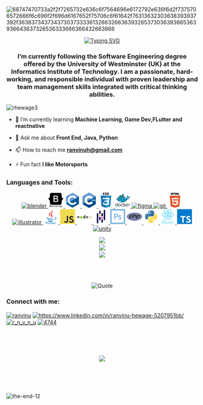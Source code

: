 ![68747470733a2f2f7265732e636c6f7564696e6172792e636f6d2f7375706572666f6c696f2f696d6167652f75706c6f61642f76313632303638393937392f3638373437343730373333613266326636393265373036393665363936643637326536333666366432663666](https://github.com/rhewage3/rhewage3/assets/123268275/61d8381f-5654-4d79-8fc2-ce0c3159c6f8)


<p align="center">
<div align="center">
  <a href="https://git.io/typing-svg">
    <img src="https://readme-typing-svg.herokuapp.com?font=Fira+Code&size=30&duration=4000&pause=800&center=true&width=700&lines=HI+there+%F0%9F%91%8B;Welcome+to+My+GitHub+Profile+%F0%9F%99%83;My+Name+is+Ranvinu+Hewage+%F0%9F%A4%97;Nice+to+Meet+You+%F0%9F%99%82" alt="Typing SVG" />
   
  </a>
</p>
</div>




<h3 align="center">I’m currently following the Software Engineering degree offered by the University of Westminster (UK) at the Informatics Institute of Technology. I am a passionate, hard-working, and responsible individual with proven leadership and team management skills integrated with critical thinking abilities.</h3>

<p align="left"> <img src="https://komarev.com/ghpvc/?username=rhewage3&label=Profile%20views&color=0e75b6&style=flat" alt="rhewage3" /> </p>

- 🌱 I’m currently learning **Machine Learning, Game Dev,FLutter and reactnative**

- 💬 Ask me about **Front End, Java, Python**

- 📫 How to reach me **ranvinuh@gmail.com**

- ⚡ Fun fact **I like Motorsports**


<h3 align="left">Languages and Tools:</h3>
<p align="center"> <a href="https://www.blender.org/" target="_blank" rel="noreferrer"> <img src="https://download.blender.org/branding/community/blender_community_badge_white.svg" alt="blender" width="40" height="40"/> </a> <a href="https://getbootstrap.com" target="_blank" rel="noreferrer"> <img src="https://raw.githubusercontent.com/devicons/devicon/master/icons/bootstrap/bootstrap-plain-wordmark.svg" alt="bootstrap" width="40" height="40"/> </a> <a href="https://www.cprogramming.com/" target="_blank" rel="noreferrer"> <img src="https://raw.githubusercontent.com/devicons/devicon/master/icons/c/c-original.svg" alt="c" width="40" height="40"/> </a> <a href="https://www.w3schools.com/cpp/" target="_blank" rel="noreferrer"> <img src="https://raw.githubusercontent.com/devicons/devicon/master/icons/cplusplus/cplusplus-original.svg" alt="cplusplus" width="40" height="40"/> </a> <a href="https://www.w3schools.com/css/" target="_blank" rel="noreferrer"> <img src="https://raw.githubusercontent.com/devicons/devicon/master/icons/css3/css3-original-wordmark.svg" alt="css3" width="40" height="40"/> </a> <a href="https://www.docker.com/" target="_blank" rel="noreferrer"> <img src="https://raw.githubusercontent.com/devicons/devicon/master/icons/docker/docker-original-wordmark.svg" alt="docker" width="40" height="40"/> </a> <a href="https://www.figma.com/" target="_blank" rel="noreferrer"> <img src="https://www.vectorlogo.zone/logos/figma/figma-icon.svg" alt="figma" width="40" height="40"/> </a> <a href="https://git-scm.com/" target="_blank" rel="noreferrer"> <img src="https://www.vectorlogo.zone/logos/git-scm/git-scm-icon.svg" alt="git" width="40" height="40"/> </a> <a href="https://www.w3.org/html/" target="_blank" rel="noreferrer"> <img src="https://raw.githubusercontent.com/devicons/devicon/master/icons/html5/html5-original-wordmark.svg" alt="html5" width="40" height="40"/> </a> <a href="https://www.adobe.com/in/products/illustrator.html" target="_blank" rel="noreferrer"> <img src="https://www.vectorlogo.zone/logos/adobe_illustrator/adobe_illustrator-icon.svg" alt="illustrator" width="40" height="40"/> </a> <a href="https://www.java.com" target="_blank" rel="noreferrer"> <img src="https://raw.githubusercontent.com/devicons/devicon/master/icons/java/java-original.svg" alt="java" width="40" height="40"/> </a> <a href="https://developer.mozilla.org/en-US/docs/Web/JavaScript" target="_blank" rel="noreferrer"> <img src="https://raw.githubusercontent.com/devicons/devicon/master/icons/javascript/javascript-original.svg" alt="javascript" width="40" height="40"/> </a> <a href="https://nodejs.org" target="_blank" rel="noreferrer"> <img src="https://raw.githubusercontent.com/devicons/devicon/master/icons/nodejs/nodejs-original-wordmark.svg" alt="nodejs" width="40" height="40"/> </a> <a href="https://pandas.pydata.org/" target="_blank" rel="noreferrer"> <img src="https://raw.githubusercontent.com/devicons/devicon/2ae2a900d2f041da66e950e4d48052658d850630/icons/pandas/pandas-original.svg" alt="pandas" width="40" height="40"/> </a> <a href="https://www.photoshop.com/en" target="_blank" rel="noreferrer"> <img src="https://raw.githubusercontent.com/devicons/devicon/master/icons/photoshop/photoshop-line.svg" alt="photoshop" width="40" height="40"/> </a> <a href="https://www.php.net" target="_blank" rel="noreferrer"> <img src="https://raw.githubusercontent.com/devicons/devicon/master/icons/php/php-original.svg" alt="php" width="40" height="40"/> </a> <a href="https://www.python.org" target="_blank" rel="noreferrer"> <img src="https://raw.githubusercontent.com/devicons/devicon/master/icons/python/python-original.svg" alt="python" width="40" height="40"/> </a> <a href="https://reactjs.org/" target="_blank" rel="noreferrer"> <img src="https://raw.githubusercontent.com/devicons/devicon/master/icons/react/react-original-wordmark.svg" alt="react" width="40" height="40"/> </a> <a href="https://www.typescriptlang.org/" target="_blank" rel="noreferrer"> <img src="https://raw.githubusercontent.com/devicons/devicon/master/icons/typescript/typescript-original.svg" alt="typescript" width="40" height="40"/> </a> <a href="https://unity.com/" target="_blank" rel="noreferrer"> <img src="https://www.vectorlogo.zone/logos/unity3d/unity3d-icon.svg" alt="unity" width="40" height="40"/> </a> </p>



<p align="center">
   <img src="https://github-readme-stats.vercel.app/api/top-langs/?username=rhewage3&theme=synthwave&show_icons=true&hide_border=false&layout=compact"> <br>
  <img src="https://github-readme-stats.vercel.app/api?username=rhewage3&theme=synthwave&show_icons=true&hide_border=false&count_private=true"> <br>
  <img src="https://github-readme-streak-stats.herokuapp.com/?user=rhewage3&theme=synthwave&hide_border=false">
</p>

<br>
<br>




<p align="center">
  <img src="https://quotes-github-readme.vercel.app/api?type=horizontal&theme=radical" alt="Quote" />
</p>





<h3 align="left">Connect with me:</h3>
<p align="left">
<a href="https://twitter.com/ranvinu" target="blank"><img align="center" src="https://raw.githubusercontent.com/rahuldkjain/github-profile-readme-generator/master/src/images/icons/Social/twitter.svg" alt="ranvinu" height="30" width="40" /></a>
<a href="https://linkedin.com/in/https://www.linkedin.com/in/ranvinu-hewage-5207951bb/" target="blank"><img align="center" src="https://raw.githubusercontent.com/rahuldkjain/github-profile-readme-generator/master/src/images/icons/Social/linked-in-alt.svg" alt="https://www.linkedin.com/in/ranvinu-hewage-5207951bb/" height="30" width="40" /></a>
<a href="https://instagram.com/r_n_v_n_u" target="blank"><img align="center" src="https://raw.githubusercontent.com/rahuldkjain/github-profile-readme-generator/master/src/images/icons/Social/instagram.svg" alt="r_n_v_n_u" height="30" width="40" /></a>
<a href="https://discord.gg/4744" target="blank"><img align="center" src="https://raw.githubusercontent.com/rahuldkjain/github-profile-readme-generator/master/src/images/icons/Social/discord.svg" alt="4744" height="30" width="40" /></a>
</p>



<br>
<br>
<br>

<p align="center">
  <img src="https://media1.giphy.com/media/13HgwGsXF0aiGY/giphy.gif"/>
</p>

<br>
<br>
<br>



![the-end-12](https://github.com/rhewage3/rhewage3/assets/123268275/7cb6f759-932d-4605-b77e-c4a865166aef)

